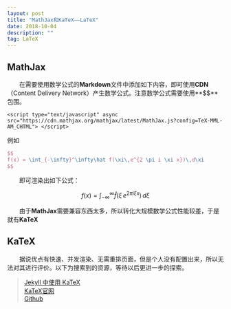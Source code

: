 ```yaml
---
layout: post
title: "MathJax和KaTeX——LaTeX"
date: 2018-10-04
description: ""
tag: LaTeX
---
```


<script type="text/javascript" async src="https://cdn.mathjax.org/mathjax/latest/MathJax.js?config=TeX-MML-AM_CHTML"> </script>

## MathJax
&emsp;&emsp;在需要使用数学公式的**Markdown**文件中添加如下内容，即可使用**CDN**（Content Delivery Network）产生数学公式。注意数学公式需要使用**$$**包围。  
```
<script type="text/javascript" async src="https://cdn.mathjax.org/mathjax/latest/MathJax.js?config=TeX-MML-AM_CHTML"> </script>
```

例如
```LaTeX
$$
f(x) = \int_{-\infty}^\infty\hat f(\xi\,e^{2 \pi i \xi x})\,d\xi
$$
```
&emsp;&emsp;即可渲染出如下公式：

$$
f(x) = \int_{-\infty}^\infty\hat f(\xi\,e^{2 \pi i \xi x})\,d\xi
$$

&emsp;&emsp;由于**MathJax**需要兼容东西太多，所以转化大规模数学公式性能较差，于是就有**KaTeX**  

## KaTeX

&emsp;&emsp;据说优点有快速、并发渲染、无需重排页面，但是个人没有配置出来，所以无法对其进行评价。以下为搜索到的资源，等待以后更进一步的探索。

> [Jekyll 中使用 KaTeX](https://frankindev.com/2017/02/08/using-katex-in-jekyll/ "frankindev.com")  
> [KaTeX官网](https://katex.org/ "katex.org")  
> [Github](https://github.com/Khan/KaTeX "github.com")